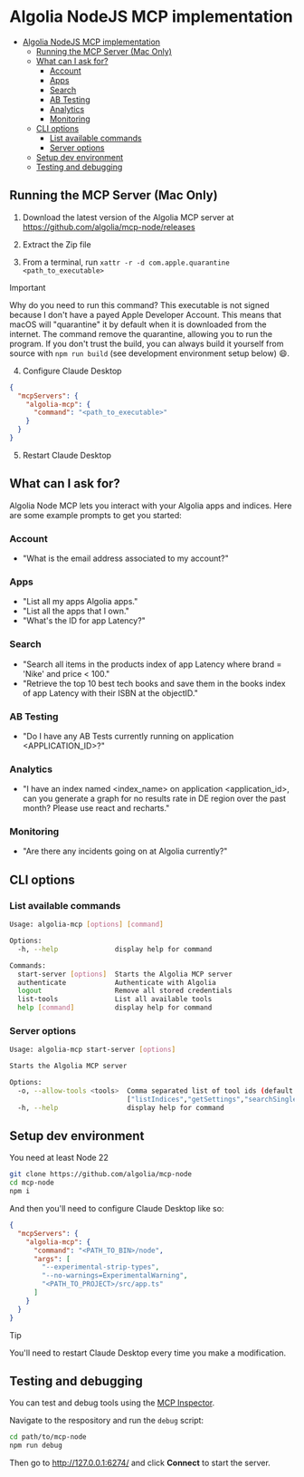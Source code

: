 # Algolia NodeJS MCP implementation

- [Algolia NodeJS MCP implementation](#algolia-nodejs-mcp-implementation)
  - [Running the MCP Server (Mac Only)](#running-the-mcp-server-mac-only)
  - [What can I ask for?](#what-can-i-ask-for)
    - [Account](#account)
    - [Apps](#apps)
    - [Search](#search)
    - [AB Testing](#ab-testing)
    - [Analytics](#analytics)
    - [Monitoring](#monitoring)
  - [CLI options](#cli-options)
    - [List available commands](#list-available-commands)
    - [Server options](#server-options)
  - [Setup dev environment](#setup-dev-environment)
  - [Testing and debugging](#testing-and-debugging)

## Running the MCP Server (Mac Only)

1. Download the latest version of the Algolia MCP server at https://github.com/algolia/mcp-node/releases

2. Extract the Zip file

3. From a terminal, run `xattr -r -d com.apple.quarantine <path_to_executable>`

> [!IMPORTANT]
> Why do you need to run this command?
> This executable is not signed because I don't have a payed Apple Developer Account.
> This means that macOS will "quarantine" it by default when it is downloaded from the internet.
> The command remove the quarantine, allowing you to run the program. If you don't trust the build,
> you can always build it yourself from source with `npm run build` (see development environment setup below) 😄.

4. Configure Claude Desktop

```json
{
  "mcpServers": {
    "algolia-mcp": {
      "command": "<path_to_executable>"
    }
  }
}
```

5. Restart Claude Desktop


## What can I ask for?

Algolia Node MCP lets you interact with your Algolia apps and indices. Here are some example prompts to get you started:

### Account

- "What is the email address associated to my account?"

### Apps

- "List all my apps Algolia apps."
- "List all the apps that I own."
- "What's the ID for app Latency?"

### Search

- "Search all items in the products index of app Latency where brand = 'Nike' and price < 100."
- "Retrieve the top 10 best tech books and save them in the books index of app Latency with their ISBN at the objectID."

### AB Testing

- "Do I have any AB Tests currently running on application <APPLICATION_ID>?"

### Analytics

- "I have an index named <index_name> on application <application_id>, can you generate a graph for no results rate in DE region over the past month? Please use react and recharts."

### Monitoring

- "Are there any incidents going on at Algolia currently?"

## CLI options

### List available commands

```sh
Usage: algolia-mcp [options] [command]

Options:
  -h, --help              display help for command

Commands:
  start-server [options]  Starts the Algolia MCP server
  authenticate            Authenticate with Algolia
  logout                  Remove all stored credentials
  list-tools              List all available tools
  help [command]          display help for command
```

### Server options

```sh
Usage: algolia-mcp start-server [options]

Starts the Algolia MCP server

Options:
  -o, --allow-tools <tools>  Comma separated list of tool ids (default:
                             ["listIndices","getSettings","searchSingleIndex","getTopSearches","getTopHits","getNoResultsRate"])
  -h, --help                 display help for command
```

## Setup dev environment

You need at least Node 22

```sh
git clone https://github.com/algolia/mcp-node
cd mcp-node
npm i
```

And then you'll need to configure Claude Desktop like so:

```json
{
  "mcpServers": {
    "algolia-mcp": {
      "command": "<PATH_TO_BIN>/node",
      "args": [
        "--experimental-strip-types",
        "--no-warnings=ExperimentalWarning",
        "<PATH_TO_PROJECT>/src/app.ts"
      ]
    }
  }
}
```

> [!TIP]
> You'll need to restart Claude Desktop every time you make a modification.

## Testing and debugging

You can test and debug tools using the [MCP Inspector](https://modelcontextprotocol.io/docs/tools/inspector).

Navigate to the respository and run the `debug` script:

```sh
cd path/to/mcp-node
npm run debug
```

Then go to http://127.0.0.1:6274/ and click **Connect** to start the server.
